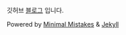 깃허브 [블로그](https://onlee3.github.io/) 입니다.


Powered by [Minimal Mistakes](https://mmistakes.github.io/minimal-mistakes/) & [Jekyll](https://jekyllrb.com/)
